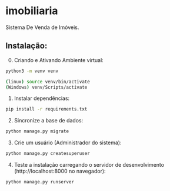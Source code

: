 # imobiliaria

Sistema De Venda de Imóveis.

## Instalação:

0. Criando e Ativando Ambiente virtual:

```bash
python3 -m venv venv

(linux) source venv/bin/activate
(Windows) venv/Scripts/activate 

```
1. Instalar dependências:

```bash
pip install -r requirements.txt
```

2. Sincronize a base de dados:

```bash
python manage.py migrate
```

3. Crie um usuário (Administrador do sistema):

```bash
python manage.py createsuperuser
```
4. Teste a instalação carregando o servidor de desenvolvimento (http://localhost:8000 no navegador):

```bash
python manage.py runserver
```
